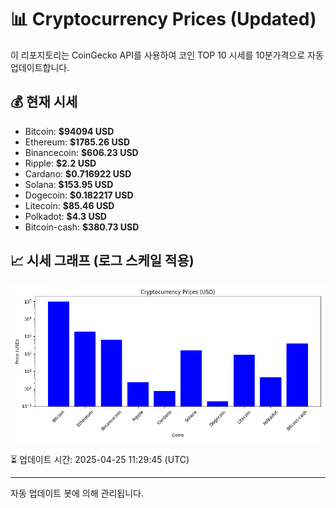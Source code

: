 
# 📊 Cryptocurrency Prices (Updated)

이 리포지토리는 CoinGecko API를 사용하여 코인 TOP 10 시세를 10분가격으로 자동 업데이트합니다.

## 💰 현재 시세
- Bitcoin: **$94094 USD**
- Ethereum: **$1785.26 USD**
- Binancecoin: **$606.23 USD**
- Ripple: **$2.2 USD**
- Cardano: **$0.716922 USD**
- Solana: **$153.95 USD**
- Dogecoin: **$0.182217 USD**
- Litecoin: **$85.46 USD**
- Polkadot: **$4.3 USD**
- Bitcoin-cash: **$380.73 USD**

## 📈 시세 그래프 (로그 스케일 적용)
![Crypto Prices](crypto_prices.png)

⏳ 업데이트 시간: 2025-04-25 11:29:45 (UTC)

---
자동 업데이트 봇에 의해 관리됩니다.
